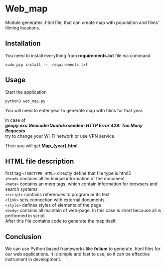 # Web_map

Module generates .html file, that can create map with population and films' filming locations.

<h2>Installation</h2>

You need to install everything from <b>requirements.txt</b> file via command
~~~~
sudo pip install -r  requirements.txt
~~~~
<h2>Usage<br></h2>

Start the application<br>
~~~~
python3 web_map.py
~~~~
You will need to enter year to generate map with films for that year.

In case of<br><i>__geopy.exc.GeocoderQuotaExceeded: HTTP Error 429: Too Many Requests__</i><br>
try to change your WI-Fi network or use VPN service

Then you will get <b>Map_{year}.html</b>

<h2> HTML file description<br></h2>

first tag `<!DOCTYPE HTML>` directly define that file type is html5<br>
`<head>` contains all technique information of the document<br>
`<meta>` contains an <i>meta</i> tags, which contain information for browsers and search systems<br> 
`<script>` contains references to program or its text<br>
`<link>`  sets connection with external documents<br>
`<style>` defines styles of elements of the page<br>
`<body>` contains all maintain of web-page. In this case is short because all is performed in script<br>
After this file contains code to generate the map itself.

<h2> Conclusion<br></h2>
We can use Python based frameworks like <b>folium</b> to generate .html files for our web applications. It is simple and fast to use, so it can be effective instrument in development.
